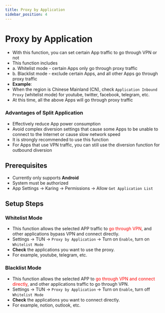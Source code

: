```yaml
---
title: Proxy by Application
sidebar_position: 4
---
```

# Proxy by Application
- With this function, you can set certain App traffic to go through VPN or not
- This function includes
- a. Whitelist mode - certain Apps only go through proxy traffic
- b. Blacklist mode - exclude certain Apps, and all other Apps go through proxy traffic
- **Example**:
- When the region is Chinese Mainland (CN), check `Application Inbound Proxy` (whitelist mode) for youtube, twitter, facebook, telegram, etc.
- At this time, all the above Apps will go through proxy traffic

### Advantages of Split Application
- Effectively reduce App power consumption
- Avoid complex diversion settings that cause some Apps to be unable to connect to the Internet or cause slow network speed
- It is strongly recommended to use this function
- For Apps that use VPN traffic, you can still use the diversion function for outbound diversion

## Prerequisites
- Currently only supports **Android**
- System must be authorized
- App Settings -> Karing -> Permissions -> Allow `Get Application List`

## Setup Steps
### Whitelist Mode
- This function allows the selected APP traffic to <font color="red">go through VPN</font>, and other applications bypass VPN and connect directly.
- Settings -> TUN -> `Proxy by Application` -> Turn on `Enable`, turn on `Whitelist Mode`
- **Check** the applications you want to use the proxy.
- For example, youtube, telegram, etc.

### Blacklist Mode
- This function allows the selected APP to <font color="red">go through VPN and connect directly</font>, and other applications traffic to go through VPN.
- Settings -> TUN -> `Proxy by Application` -> Turn on `Enable`, turn off `Whitelist Mode`
- **Check** the applications you want to connect directly.
- For example, notion, outlook, etc.